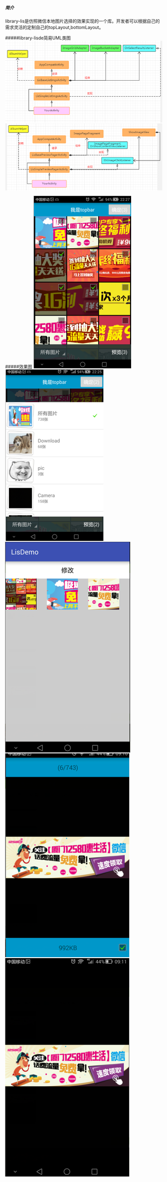 ##### 简介
library-lis是仿照微信本地图片选择的效果实现的一个库。开发者可以根据自己的需求灵活的定制自己的topLayout,bottomLayout。

#####library-lisde简易UML类图
![图片1](https://github.com/cocolove2/LISDemo/blob/master/app/screenshot/pic1.png)
![图片2](https://github.com/cocolove2/LISDemo/blob/master/app/screenshot/pic2.png)

#####效果图
![图片3](https://github.com/cocolove2/LISDemo/blob/master/app/screenshot/pic3.png)
![图片4](https://github.com/cocolove2/LISDemo/blob/master/app/screenshot/pic4.png)
![图片5](https://github.com/cocolove2/LISDemo/blob/master/app/screenshot/pic5.png)
![图片6](https://github.com/cocolove2/LISDemo/blob/master/app/screenshot/pic6.png)
![图片7](https://github.com/cocolove2/LISDemo/blob/master/app/screenshot/pic7.png)

